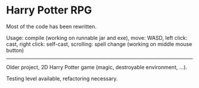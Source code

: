 # Harry Potter RPG


Most of the code has been rewritten.

Usage: compile (working on runnable jar and exe), move: WASD, left click: cast, right click: self-cast, scrolling: spell change (working on middle mouse button)

---

Older project, 2D Harry Potter game (magic, destroyable environment, ...).

Testing level available, refactoring necessary.